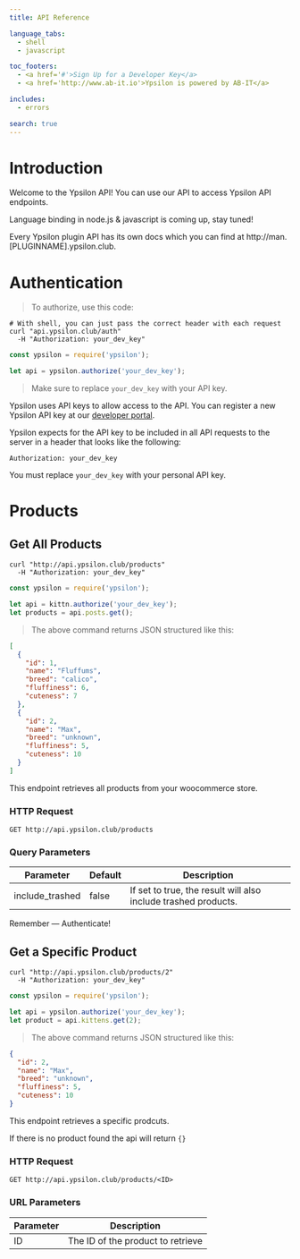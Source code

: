 ```yaml
---
title: API Reference

language_tabs:
  - shell
  - javascript

toc_footers:
  - <a href='#'>Sign Up for a Developer Key</a>
  - <a href='http://www.ab-it.io'>Ypsilon is powered by AB-IT</a>

includes:
  - errors

search: true
---
```


# Introduction

Welcome to the Ypsilon API! You can use our API to access Ypsilon API endpoints.

Language binding in node.js & javascript is coming up, stay tuned!

Every Ypsilon plugin API has its own docs which you can find at http://man.[PLUGINNAME].ypsilon.club.



# Authentication

> To authorize, use this code:

```shell
# With shell, you can just pass the correct header with each request
curl "api.ypsilon.club/auth"
  -H "Authorization: your_dev_key"
```

```javascript
const ypsilon = require('ypsilon');

let api = ypsilon.authorize('your_dev_key');
```

> Make sure to replace `your_dev_key` with your API key.

Ypsilon uses API keys to allow access to the API. You can register a new Ypsilon API key at our [developer portal](http://ypsilon.club).

Ypsilon expects for the API key to be included in all API requests to the server in a header that looks like the following:

`Authorization: your_dev_key`

<aside class="notice">
You must replace <code>your_dev_key</code> with your personal API key.
</aside>

# Products

## Get All Products

```shell
curl "http://api.ypsilon.club/products"
  -H "Authorization: your_dev_key"
```

```javascript
const ypsilon = require('ypsilon');

let api = kittn.authorize('your_dev_key');
let products = api.posts.get();
```

> The above command returns JSON structured like this:

```json
[
  {
    "id": 1,
    "name": "Fluffums",
    "breed": "calico",
    "fluffiness": 6,
    "cuteness": 7
  },
  {
    "id": 2,
    "name": "Max",
    "breed": "unknown",
    "fluffiness": 5,
    "cuteness": 10
  }
]
```

This endpoint retrieves all products from your woocommerce store.

### HTTP Request

`GET http://api.ypsilon.club/products`

### Query Parameters

Parameter | Default | Description
--------- | ------- | -----------
include_trashed | false | If set to true, the result will also include trashed products.

<aside class="success">
Remember — Authenticate!
</aside>

## Get a Specific Product

```shell
curl "http://api.ypsilon.club/products/2"
  -H "Authorization: your_dev_key"
```

```javascript
const ypsilon = require('ypsilon');

let api = ypsilon.authorize('your_dev_key');
let product = api.kittens.get(2);
```

> The above command returns JSON structured like this:

```json
{
  "id": 2,
  "name": "Max",
  "breed": "unknown",
  "fluffiness": 5,
  "cuteness": 10
}
```

This endpoint retrieves a specific prodcuts.

<aside class="warning">If there is no product found the api will return <code>{}</code></aside>

### HTTP Request

`GET http://api.ypsilon.club/products/<ID>`

### URL Parameters

Parameter | Description
--------- | -----------
ID | The ID of the product to retrieve

